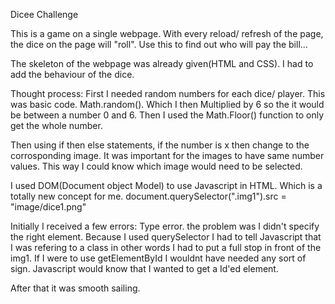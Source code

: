 Dicee Challenge

This is a game on a single webpage. With every reload/ refresh of the page, the dice
on the page will "roll". Use this to find out who will pay the bill...

The skeleton of the webpage was already given(HTML and CSS). I had to add the behaviour of the dice.

Thought process:
First I needed random numbers for each dice/ player. This was basic code. Math.random().
Which I then Multiplied by 6 so the it would be between a number 0 and 6. Then I used the Math.Floor() function
to only get the whole number.

Then using if then else statements, if the number is x then change to the corrosponding image. It was important for the images to
have same number values. This way I could know which image would need to be selected.


I used DOM(Document object Model) to use Javascript in HTML. Which is a totally new concept for me.
document.querySelector(".img1").src = "image/dice1.png"

Initially I received a few errors: Type error. the problem was I didn't
specify the right element. Because I used querySelector I had to tell Javascript that I was refering to a
class in other words I had to put a full stop in front of the img1. If I were to use getElementById I wouldnt have needed any sort of
sign. Javascript would know that I wanted to get a Id'ed element.

After that it was smooth sailing.
